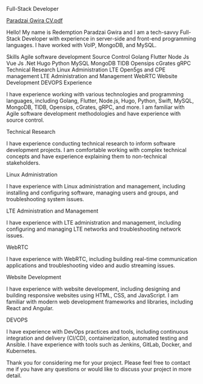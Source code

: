 Full-Stack Developer

[Paradzai Gwira CV.pdf](https://github.com/user-attachments/files/17084067/Paradzai.Gwira.CV.pdf)


Hello! My name is Redemption Paradzai Gwira and I am a tech-savvy Full-Stack Developer with experience in server-side and front-end programming languages. I have worked with VoIP, MongoDB, and MySQL.

Skills
Agile software development
Source Control
Golang
Flutter
Node Js
Vue Js
.Net
Hugo
Python
MySQL
MongoDB
TIDB
Opensips
cGrates
gRPC
Technical Research
Linux Administration
LTE Open5gs and CPE management
LTE Administration and Management
WebRTC
Website Development
DEVOPS
Experience

I have experience working with various technologies and programming languages, including Golang, Flutter, Node.js, Hugo, Python, Swift, MySQL, MongoDB, TIDB, Opensips, cGrates, gRPC, and more. I am familiar with Agile software development methodologies and have experience with source control.

Technical Research

I have experience conducting technical research to inform software development projects. I am comfortable working with complex technical concepts and have experience explaining them to non-technical stakeholders.

Linux Administration

I have experience with Linux administration and management, including installing and configuring software, managing users and groups, and troubleshooting system issues.

LTE Administration and Management

I have experience with LTE administration and management, including configuring and managing LTE networks and troubleshooting network issues.

WebRTC

I have experience with WebRTC, including building real-time communication applications and troubleshooting video and audio streaming issues.

Website Development

I have experience with website development, including designing and building responsive websites using HTML, CSS, and JavaScript. I am familiar with modern web development frameworks and libraries, including React and Angular.

DEVOPS

I have experience with DevOps practices and tools, including continuous integration and delivery (CI/CD), containerization, automated testing and Ansible. I have experience with tools such as Jenkins, GitLab, Docker, and Kubernetes.

Thank you for considering me for your project. Please feel free to contact me if you have any questions or would like to discuss your project in more detail.

